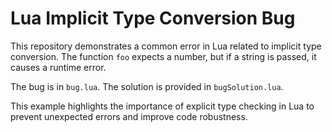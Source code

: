 # Lua Implicit Type Conversion Bug

This repository demonstrates a common error in Lua related to implicit type conversion. The function `foo` expects a number, but if a string is passed, it causes a runtime error.

The bug is in `bug.lua`. The solution is provided in `bugSolution.lua`.

This example highlights the importance of explicit type checking in Lua to prevent unexpected errors and improve code robustness.